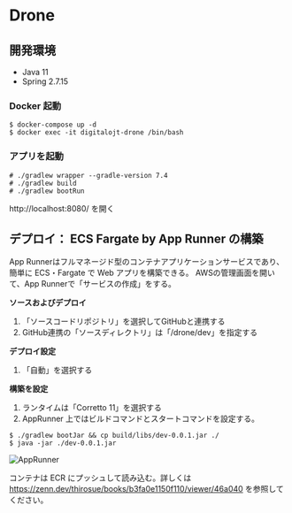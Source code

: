 # Drone

## 開発環境

- Java 11
- Spring 2.7.15

### Docker 起動

```
$ docker-compose up -d
$ docker exec -it digitalojt-drone /bin/bash
```

### アプリを起動

```
# ./gradlew wrapper --gradle-version 7.4
# ./gradlew build
# ./gradlew bootRun
```

http://localhost:8080/ を開く


## デプロイ： ECS Fargate by App Runner の構築

App Runnerはフルマネージド型のコンテナアプリケーションサービスであり、簡単に ECS・Fargate で Web アプリを構築できる。
AWSの管理画面を開いて、App Runnerで「サービスの作成」をする。

**ソースおよびデプロイ**

1. 「ソースコードリポジトリ」を選択してGitHubと連携する
2. GitHub連携の「ソースディレクトリ」は「/drone/dev」を指定する

**デプロイ設定**

1. 「自動」を選択する

**構築を設定**

1. ランタイムは「Corretto 11」を選択する
2. AppRunner 上ではビルドコマンドとスタートコマンドを設定する。

```
$ ./gradlew bootJar && cp build/libs/dev-0.0.1.jar ./
$ java -jar ./dev-0.0.1.jar
```

![AppRunner](https://i.gyazo.com/da1bd2486260b918fa108519194c376d.pngg "AppRunner")

コンテナは ECR にプッシュして読み込む。詳しくは https://zenn.dev/thirosue/books/b3fa0e1150f110/viewer/46a040 を参照してください。